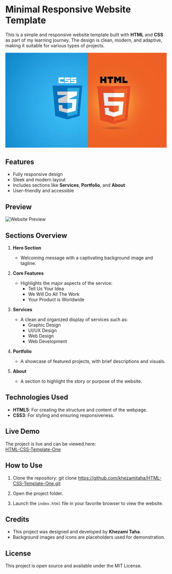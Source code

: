 
# Minimal Responsive Website Template

This is a simple and responsive website template built with **HTML** and **CSS** as part of my learning journey. The design is clean, modern, and adaptive, making it suitable for various types of projects.

![HTML Preview](images/68747470733a2f2f7777772e69696d2e66722f65636f6c652d7765622f77702d636f6e74656e742f75706c6f6164732f323031372f30312f48544d4c352e6a7067.webp)

## Features
- Fully responsive design
- Sleek and modern layout
- Includes sections like **Services**, **Portfolio**, and **About**
- User-friendly and accessible

## Preview
![Website Preview](images/khezamitaha.github.io_HTML-CSS-Template-One_.png)

## Sections Overview
1. **Hero Section**  
   - Welcoming message with a captivating background image and tagline.
   
2. **Core Features**  
   - Highlights the major aspects of the service:  
     - Tell Us Your Idea  
     - We Will Do All The Work  
     - Your Product is Worldwide  

3. **Services**  
   - A clean and organized display of services such as:  
     - Graphic Design  
     - UI/UX Design  
     - Web Design  
     - Web Development  

4. **Portfolio**  
   - A showcase of featured projects, with brief descriptions and visuals.

5. **About**  
   - A section to highlight the story or purpose of the website.

## Technologies Used
- **HTML5**: For creating the structure and content of the webpage.
- **CSS3**: For styling and ensuring responsiveness.

## Live Demo
The project is live and can be viewed here:  
[HTML-CSS-Template-One](https://khezamitaha.github.io/HTML-CSS-Template-One/)

## How to Use
1. Clone the repository:
   git clone https://github.com/khezamitaha/HTML-CSS-Template-One.git

2. Open the project folder.
3. Launch the `index.html` file in your favorite browser to view the website.



## Credits
- This project was designed and developed by **Khezami Taha**.  
- Background images and icons are placeholders used for demonstration.

## License
This project is open source and available under the MIT License.


